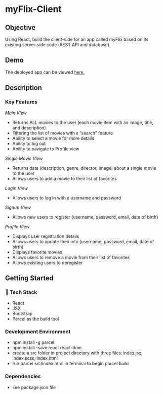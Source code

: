 # myFlix-Client

## Objective

Using React, build the client-side for an app called myFlix based on its
existing server-side code (REST API and database).

## Demo

The deployed app can be viewed [here.](https://shivg90-myflix-movie-app.netlify.app/login)

## Description

### Key Features

_Main View_

- Returns ALL movies to the user (each movie item with an image, title, and description)
- Filtering the list of movies with a “search” feature
- Ability to select a movie for more details
- Ability to log out
- Ability to navigate to Profile view

_Single Movie View_

- Returns data (description, genre, director, image) about a single movie to the user
- Allows users to add a movie to their list of favorites

_Login View_

- Allows users to log in with a username and password

_Signup View_

- Allows new users to register (username, password, email, date of birth)

_Profile View_

- Displays user registration details
- Allows users to update their info (username, password, email, date of birth)
- Displays favorite movies
- Allows users to remove a movie from their list of favorites
- Allows existing users to deregister

## Getting Started

### 🚀 Tech Stack

- React
- JSX
- Bootstrap
- Parcel as the build tool

### Development Environment

- npm install -g parcel
- npm install -save react react-dom
- create a src folder in project directory with three files: index.jsx, index.scss, index.html
- run parcel src/index.html in terminal to begin parcel build

### Dependencies

- see package.json file

